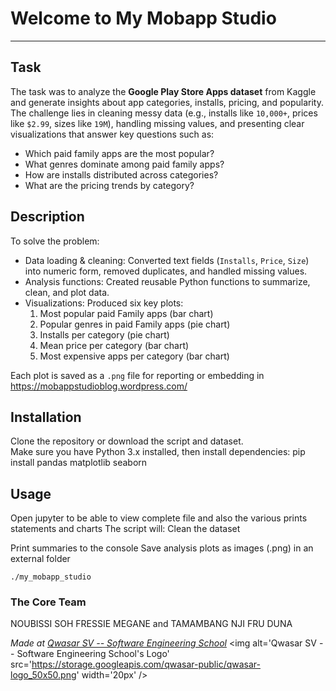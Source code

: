 # Welcome to My Mobapp Studio
***

## Task
The task was to analyze the **Google Play Store Apps dataset** from Kaggle and generate insights about app categories, installs, pricing, and popularity.  
The challenge lies in cleaning messy data (e.g., installs like `10,000+`, prices like `$2.99`, sizes like `19M`), handling missing values, and presenting clear visualizations that answer key questions such as:
- Which paid family apps are the most popular?
- What genres dominate among paid family apps?
- How are installs distributed across categories?
- What are the pricing trends by category?

## Description
To solve the problem:
- Data loading & cleaning: Converted text fields (`Installs`, `Price`, `Size`) into numeric form, removed duplicates, and handled missing values.  
- Analysis functions: Created reusable Python functions to summarize, clean, and plot data.  
- Visualizations: Produced six key plots:
  1. Most popular paid Family apps (bar chart)  
  2. Popular genres in paid Family apps (pie chart)  
  3. Installs per category (pie chart)  
  4. Mean price per category (bar chart)  
  5. Most expensive apps per category (bar chart)  

Each plot is saved as a `.png` file for reporting or embedding in https://mobappstudioblog.wordpress.com/

## Installation
Clone the repository or download the script and dataset.  
Make sure you have Python 3.x installed, then install dependencies:
pip install pandas matplotlib seaborn

## Usage
Open jupyter to be able to view complete file and also the various prints statements and charts
The script will:
Clean the dataset

Print summaries to the console
Save analysis plots as images (.png) in an external folder
```
./my_mobapp_studio
```

### The Core Team
NOUBISSI SOH FRESSIE MEGANE and
TAMAMBANG NJI FRU DUNA

<span><i>Made at <a href='https://qwasar.io'>Qwasar SV -- Software Engineering School</a></i></span>
<span><img alt='Qwasar SV -- Software Engineering School's Logo' src='https://storage.googleapis.com/qwasar-public/qwasar-logo_50x50.png' width='20px' /></span>
